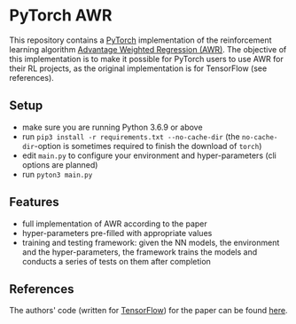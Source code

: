 # PyTorch AWR
This repository contains a [PyTorch](https://pytorch.org/) implementation of the reinforcement learning algorithm [Advantage Weighted Regression (AWR)](https://arxiv.org/abs/1910.00177).
The objective of this implementation is to make it possible for PyTorch users to use AWR for their RL projects, as the original implementation is for TensorFlow (see references).

## Setup
- make sure you are running Python 3.6.9 or above
- run `pip3 install -r requirements.txt --no-cache-dir` (the `no-cache-dir`-option is sometimes required to finish the download of `torch`)
- edit `main.py` to configure your environment and hyper-parameters (cli options are planned)
- run `pyton3 main.py`

## Features
- full implementation of AWR according to the paper
- hyper-parameters pre-filled with appropriate values
- training and testing framework: given the NN models, the environment and the hyper-parameters, the framework trains the models and conducts a series of tests on them after completion 

## References
The authors' code (written for [TensorFlow](https://www.tensorflow.org/)) for the paper can be found [here](https://github.com/xbpeng/awr).
